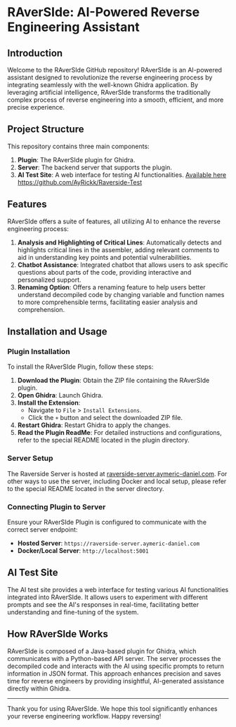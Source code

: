 # RAverSIde: AI-Powered Reverse Engineering Assistant

## Introduction

Welcome to the RAverSIde GitHub repository! RAverSIde is an AI-powered assistant designed to revolutionize the reverse engineering process by integrating seamlessly with the well-known Ghidra application. By leveraging artificial intelligence, RAverSIde transforms the traditionally complex process of reverse engineering into a smooth, efficient, and more precise experience.

## Project Structure

This repository contains three main components:

1. **Plugin**: The RAverSIde plugin for Ghidra.
2. **Server**: The backend server that supports the plugin.
3. **AI Test Site**: A web interface for testing AI functionalities. [Available here](https://github.com/AyRickk/Raverside-Test) https://github.com/AyRickk/Raverside-Test

## Features

RAverSIde offers a suite of features, all utilizing AI to enhance the reverse engineering process:

1. **Analysis and Highlighting of Critical Lines**: Automatically detects and highlights critical lines in the assembler, adding relevant comments to aid in understanding key points and potential vulnerabilities.
2. **Chatbot Assistance**: Integrated chatbot that allows users to ask specific questions about parts of the code, providing interactive and personalized support.
3. **Renaming Option**: Offers a renaming feature to help users better understand decompiled code by changing variable and function names to more comprehensible terms, facilitating easier analysis and comprehension.

## Installation and Usage

### Plugin Installation

To install the RAverSIde Plugin, follow these steps:

1. **Download the Plugin**: Obtain the ZIP file containing the RAverSIde plugin.
2. **Open Ghidra**: Launch Ghidra.
3. **Install the Extension**:
    - Navigate to `File` > `Install Extensions`.
    - Click the `+` button and select the downloaded ZIP file.
4. **Restart Ghidra**: Restart Ghidra to apply the changes.
5. **Read the Plugin ReadMe**: For detailed instructions and configurations, refer to the special README located in the plugin directory.

### Server Setup

The Raverside Server is hosted at [raverside-server.aymeric-daniel.com](https://raverside-server.aymeric-daniel.com/). For other ways to use the server, including Docker and local setup, please refer to the special README located in the server directory.

### Connecting Plugin to Server

Ensure your RAverSIde Plugin is configured to communicate with the correct server endpoint:

- **Hosted Server**: `https://raverside-server.aymeric-daniel.com`
- **Docker/Local Server**: `http://localhost:5001`

## AI Test Site

The AI test site provides a web interface for testing various AI functionalities integrated into RAverSIde. It allows users to experiment with different prompts and see the AI's responses in real-time, facilitating better understanding and fine-tuning of the system.

## How RAverSIde Works

RAverSIde is composed of a Java-based plugin for Ghidra, which communicates with a Python-based API server. The server processes the decompiled code and interacts with the AI using specific prompts to return information in JSON format. This approach enhances precision and saves time for reverse engineers by providing insightful, AI-generated assistance directly within Ghidra.

---

Thank you for using RAverSIde. We hope this tool significantly enhances your reverse engineering workflow. Happy reversing!
